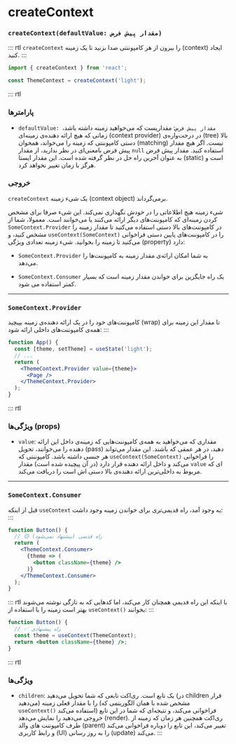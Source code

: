 # createContext

### `createContext(defaultValue: مقدار پیش فرض)`

::: rtl
`createContext` را بیرون از هر کامپوننتی صدا بزنید تا یک زمینه (context) ایجاد کنید.
:::

``` jsx
import { createContext } from 'react';

const ThemeContext = createContext('light');
```

::: rtl
### پارامترها

* `defaultValue: مقدار پیش فرض`: مقداریست که می‌خواهید زمینه داشته باشد، زمانی که هیچ ارائه دهنده‌ی زمینه‌ای (context provider) در درخت‌واره‌ی (tree) بالا دستی کامپوننتی که زمینه را می‌خواند، همخوان (matching) نیست. اگر هیچ مقدار پیش فرض بامعنی‌ای در نظر ندارید، از مقدار `null` استفاده کنید. مقدار پیش فرض به عنوان آخرین راه حل در نظر گرفته شده است. این مقدار ایستا (static) است و هرگز با زمان تغییر نخواهد کرد.

### خروجی

`createContext` یک شیء زمینه (context object) برمی‌گرداند.

شیء زمینه هیچ اطلاعاتی را در خودش نگهداری نمی‌کند. این شیء صرفا برای مشخص کردن زمینه‌ای که کامپوننت‌های دیگر ارائه می‌کنند یا می‌خوانند است. معمولا، شما از `SomeContext.Provider` در کامپوننت‌های بالا دستی استفاده می‌کنید تا مقدار زمینه را مشخص کنید، و `useContext(SomeContext)` را در کامپوننت‌های پایین دستی فراخوانی می‌کنید تا زمینه را بخوانید. شیء زمینه تعدادی ویژگی (property) دارد:

* `SomeContext.Provider` به شما امکان ارائه‌ی مقدار زمینه به کامپوننت‌ها را می‌دهد.

* `SomeContext.Consumer` یک راه جایگزین برای خواندن مقدار زمینه است که بسیار کمتر استفاده می شود.

***

### `SomeContext.Provider`

کامپوننت‌های خود را در یک ارائه دهنده‌ی زمینه بپیچید (wrap) تا مقدار این زمینه برای همه‌ی کامپوننت‌های داخلی ارائه شود:
:::

``` jsx
function App() {
  const [theme, setTheme] = useState('light');
  // ...
  return (
    <ThemeContext.Provider value={theme}>
      <Page />
    </ThemeContext.Provider>
  );
}
```

::: rtl
### ویژگی‌ها (props)

* `value`: مقداری که می‌خواهید به همه‌ی کامپوننت‌هایی که زمینه‌ی داخل این ارائه دهنده را می‌خوانند، تحویل (pass) دهید، در هر عمقی که باشند. این مقدار می‌تواند هر جنسی داشته باشد. کامپوننتی که `useContext(SomeContext)` را فراخوانی می‌کند و داخل ارائه دهنده قرار دارد (در آن پیچیده شده است) مقدار `value` ای که مربوط به داخلی‌ترین ارائه دهنده‌ی بالا دستی اش است را دریافت می‌کند.

***

### `SomeContext.Consumer`

قبل از اینکه `useContext` به وجود آمد، راه قدیمی‌تری برای خواندن زمینه وجود داشت:
:::

``` jsx
function Button() {
  // 🟡 راه قدیمی (پیشنهاد نمی‌شود)
  return (
    <ThemeContext.Consumer>
      {theme => (
        <button className={theme} />
      )}
    </ThemeContext.Consumer>
  );
}
```

::: rtl
با اینکه این راه فدیمی همچنان کار می‌کند، اما کدهایی که به تازگی نوشته می‌شوند بهتر است زمینه را با استفاده از `useContext()` بخوانند:
:::

``` jsx
function Button() {
  // ✅ راه پیشنهادی
  const theme = useContext(ThemeContext);
  return <button className={theme} />;
}
```

::: rtl
### ویژگی‌ها

* `children`: یک تابع است. ری‌اکت تابعی که شما تحویل می‌دهید (در children قرار می‌دهید) را با مقدار قعلی زمینه (مشخص شده با همان الگوریتمی که `useContext()` استفاده می‌کند) فراخوانی می‌کند، و نتیجه‌ای که شما در این تابع خروجی می‌دهید را نمایش می‌دهد (render). ری‌اکت همچنین هر زمان که زمینه از طرف کامپوننت های والد (parent) تغییر می‌کند، این تابع را دوباره فراخوانی می‌کند و رابط کاربری (UI) را به روز رسانی (update) می‌کند.
:::
